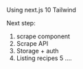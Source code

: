 Using next.js 10
Tailwind

Next step:
1. scrape component
2. Scrape API
3. Storage + auth
4. Listing recipes
5 ....